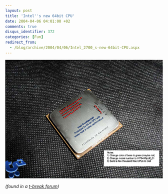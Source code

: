 ```yaml
---
layout: post
title: 'Intel''s new 64bit CPU'
date: 2004-04-06 04:01:00 +02
comments: true
disqus_identifier: 372
categories: [Fun]
redirect_from:
  - /blog/archive/2004/04/06/Intel_2700_s-new-64bit-CPU.aspx
---
```


![Intels new 64bit CPU](/files/archive/intel_64bit.jpg)

*(found in a [t-break forum](http://www.tbreak.com/forums/))*

